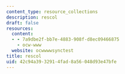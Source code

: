 ```yaml
---
content_type: resource_collections
description: rescol
draft: false
resources:
  content:
  - - 7a9dbe2f-bb7e-4883-908f-d8ec09466875
    - ocw-www
  website: ocwwwwsynctest
title: rescol
uid: 42c94a39-3291-4fad-8a56-048d93e47bfe
---
```


